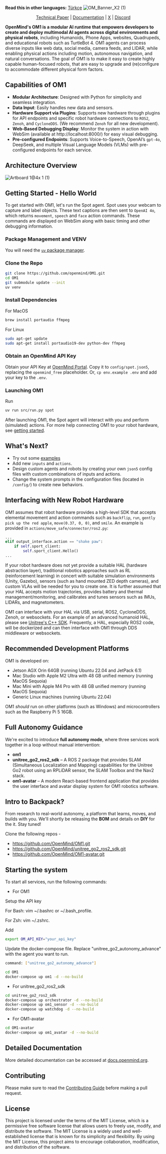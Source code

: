 **Read this in other languages:** [Türkçe](docs/README.tr.md)
![OM_Banner_X2 (1)](https://github.com/user-attachments/assets/853153b7-351a-433d-9e1a-d257b781f93c)

<p align="center">  <a href="https://arxiv.org/abs/2412.18588">Technical Paper</a> |  <a href="https://docs.openmind.org/">Documentation</a> |  <a href="https://x.com/openmind_agi">X</a> | <a href="https://discord.gg/VUjpg4ef5n">Discord</a> </p>

**OpenMind's OM1 is a modular AI runtime that empowers developers to create and deploy multimodal AI agents across digital environments and physical robots**, including Humanoids, Phone Apps, websites, Quadrupeds, and educational robots such as TurtleBot 4. OM1 agents can process diverse inputs like web data, social media, camera feeds, and LIDAR, while enabling physical actions including motion, autonomous navigation, and natural conversations. The goal of OM1 is to make it easy to create highly capable human-focused robots, that are easy to upgrade and (re)configure to accommodate different physical form factors.

## Capabilities of OM1

* **Modular Architecture**: Designed with Python for simplicity and seamless integration.
* **Data Input**: Easily handles new data and sensors.
* **Hardware Support via Plugins**: Supports new hardware through plugins for API endpoints and specific robot hardware connections to `ROS2`, `Zenoh`, and `CycloneDDS`. (We recommend `Zenoh` for all new development).
* **Web-Based Debugging Display**: Monitor the system in action with WebSim (available at http://localhost:8000/) for easy visual debugging.
* **Pre-configured Endpoints**: Supports Voice-to-Speech, OpenAI’s `gpt-4o`, DeepSeek, and multiple Visual Language Models (VLMs) with pre-configured endpoints for each service.

## Architecture Overview
  ![Artboard 1@4x 1 (1)](https://github.com/user-attachments/assets/14e9b916-4df7-4700-9336-2983c85be311)

## Getting Started - Hello World

To get started with OM1, let's run the Spot agent. Spot uses your webcam to capture and label objects. These text captions are then sent to `OpenAI 4o`, which returns `movement`, `speech` and `face` action commands. These commands are displayed on WebSim along with basic timing and other debugging information.

### Package Management and VENV

You will need the [`uv` package manager](https://docs.astral.sh/uv/getting-started/installation/).

### Clone the Repo

```bash
git clone https://github.com/openmind/OM1.git
cd OM1
git submodule update --init
uv venv
```

### Install Dependencies

For MacOS  
```bash
brew install portaudio ffmpeg
```

For Linux  
```bash
sudo apt-get update
sudo apt-get install portaudio19-dev python-dev ffmpeg
```

### Obtain an OpenMind API Key

Obtain your API Key at [OpenMind Portal](https://portal.openmind.org/). Copy it to `config/spot.json5`, replacing the `openmind_free` placeholder. Or, `cp env.example .env` and add your key to the `.env`. 

### Launching OM1

Run
```bash
uv run src/run.py spot
```

After launching OM1, the Spot agent will interact with you and perform (simulated) actions. For more help connecting OM1 to your robot hardware, see [getting started](https://docs.openmind.org/getting-started).

## What's Next?

* Try out some [examples](https://docs.openmind.org/examples)
* Add new `inputs` and `actions`.
* Design custom agents and robots by creating your own `json5` config files with custom combinations of inputs and actions.
* Change the system prompts in the configuration files (located in `/config/`) to create new behaviors.

## Interfacing with New Robot Hardware

OM1 assumes that robot hardware provides a high-level SDK that accepts elemental movement and action commands such as `backflip`, `run`, `gently pick up the red apple`, `move(0.37, 0, 0)`, and `smile`. An example is provided in `actions/move_safe/connector/ros2.py`:

```python
...
elif output_interface.action == "shake paw":
    if self.sport_client:
        self.sport_client.Hello()
...
```

If your robot hardware does not yet provide a suitable HAL (hardware abstraction layer), traditional robotics approaches such as RL (reinforcement learning) in concert with suitable simulation environments (Unity, Gazebo), sensors (such as hand mounted ZED depth cameras), and custom VLAs will be needed for you to create one. It is further assumed that your HAL accepts motion trajectories, provides battery and thermal management/monitoring, and calibrates and tunes sensors such as IMUs, LIDARs, and magnetometers. 

OM1 can interface with your HAL via USB, serial, ROS2, CycloneDDS, Zenoh, or websockets. For an example of an advanced humanoid HAL, please see [Unitree's C++ SDK](https://github.com/unitreerobotics/unitree_sdk2/blob/adee312b081c656ecd0bb4e936eed96325546296/example/g1/high_level/g1_loco_client_example.cpp#L159). Frequently, a HAL, especially ROS2 code, will be dockerized and can then interface with OM1 through DDS middleware or websockets.   

## Recommended Development Platforms

OM1 is developed on:

* Jetson AGX Orin 64GB (running Ubuntu 22.04 and JetPack 6.1)
* Mac Studio with Apple M2 Ultra with 48 GB unified memory (running MacOS Sequoia)
* Mac Mini with Apple M4 Pro with 48 GB unified memory (running MacOS Sequoia)
* Generic Linux machines (running Ubuntu 22.04)

OM1 _should_ run on other platforms (such as Windows) and microcontrollers such as the Raspberry Pi 5 16GB.


## Full Autonomy Guidance

We're excited to introduce **full autonomy mode**, where three services work together in a loop without manual intervention:

- **om1**
- **unitree_go2_ros2_sdk** – A ROS 2 package that provides SLAM (Simultaneous Localization and Mapping) capabilities for the Unitree Go2 robot using an RPLiDAR sensor, the SLAM Toolbox and the Nav2 stack.
- **om1-avatar** – A modern React-based frontend application that provides the user interface and avatar display system for OM1 robotics software.

## Intro to Backpack?
From research to real-world autonomy, a platform that learns, moves, and builds with you.
We'll shortly be releasing the **BOM** and details on **DIY** for the it. 
Stay tuned!

Clone the following repos -
- https://github.com/OpenMind/OM1.git
- https://github.com/OpenMind/unitree_go2_ros2_sdk.git
- https://github.com/OpenMind/OM1-avatar.git

## Starting the system
To start all services, run the following commands:
- For OM1

Setup the API key

For Bash: vim ~/.bashrc or ~/.bash_profile.

For Zsh: vim ~/.zshrc.

Add 

```bash 
export OM_API_KEY="your_api_key"
```

Update the docker-compose file. Replace "unitree_go2_autonomy_advance" with the agent you want to run.
```bash
command: ["unitree_go2_autonomy_advance"]
```

```bash
cd OM1
docker-compose up om1 -d --no-build
```
- For unitree_go2_ros2_sdk
```bash
cd unitree_go2_ros2_sdk
docker-compose up orchestrator -d --no-build
docker-compose up om1_sensor -d --no-build
docker-compose up watchdog -d --no-build
```
- For OM1-avatar
```bash
cd OM1-avatar
docker-compose up om1_avatar -d --no-build
```
## Detailed Documentation

More detailed documentation can be accessed at [docs.openmind.org](https://docs.openmind.org/).

## Contributing

Please make sure to read the [Contributing Guide](./CONTRIBUTING.md) before making a pull request.

## License

This project is licensed under the terms of the MIT License, which is a permissive free software license that allows users to freely use, modify, and distribute the software. The MIT License is a widely used and well-established license that is known for its simplicity and flexibility. By using the MIT License, this project aims to encourage collaboration, modification, and distribution of the software.
